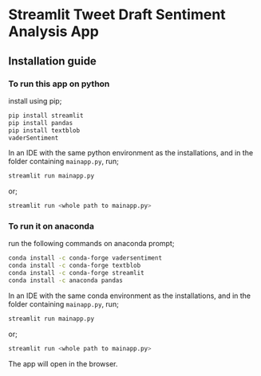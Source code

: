 # Streamlit Tweet Draft Sentiment Analysis App

## Installation guide

### To run this app on python 
install using pip;

```bash
pip install streamlit
pip install pandas
pip install textblob
vaderSentiment
```

In an IDE with the same python environment as the installations, and in the folder containing ```mainapp.py```, run;
```bash
streamlit run mainapp.py
```
or;

```bash
streamlit run <whole path to mainapp.py>
```


### To run it on anaconda
run the following commands on anaconda prompt;

```bash
conda install -c conda-forge vadersentiment
conda install -c conda-forge textblob
conda install -c conda-forge streamlit
conda install -c anaconda pandas
```
In an IDE with the same conda environment as the installations, and in the folder containing ```mainapp.py```, run;
```bash
streamlit run mainapp.py
```
or;

```bash
streamlit run <whole path to mainapp.py>
```


The app will open in the browser.
